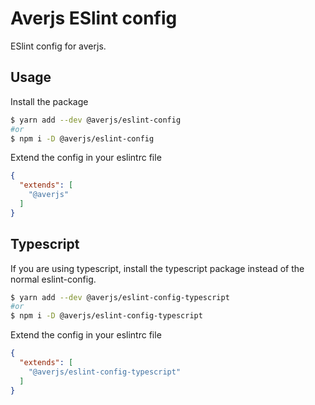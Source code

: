 # Averjs ESlint config

ESlint config for averjs.

## Usage

Install the package

```bash
$ yarn add --dev @averjs/eslint-config
#or
$ npm i -D @averjs/eslint-config
```

Extend the config in your eslintrc file

```json
{
  "extends": [
    "@averjs"
  ]
}
```

## Typescript

If you are using typescript, install the typescript package instead of the normal eslint-config.

```bash
$ yarn add --dev @averjs/eslint-config-typescript
#or
$ npm i -D @averjs/eslint-config-typescript
```

Extend the config in your eslintrc file

```json
{
  "extends": [
    "@averjs/eslint-config-typescript"
  ]
}
```